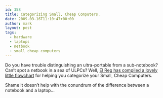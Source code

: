 ```yaml
---
id: 358
title: Categorizing Small, Cheap Computers.
date: 2009-03-16T11:10:47+00:00
author: mark
layout: post
tags:
  - hardware
  - laptops
  - netbook
  - small cheap computers
---
```

Do you have trouble distinguishing an ultra-portable from a sub-notebook? Can&#8217;t spot a netbook in a sea of ULPCs? Well, [El Reg has compiled a lovely little flowchart](http://www.theregister.co.uk/2009/03/13/miniature_computer_field_guide/) for helping you categorize your Small, Cheap Computers.

Shame it doesn&#8217;t help with the conundrum of the difference between a notebook and a laptop&#8230;